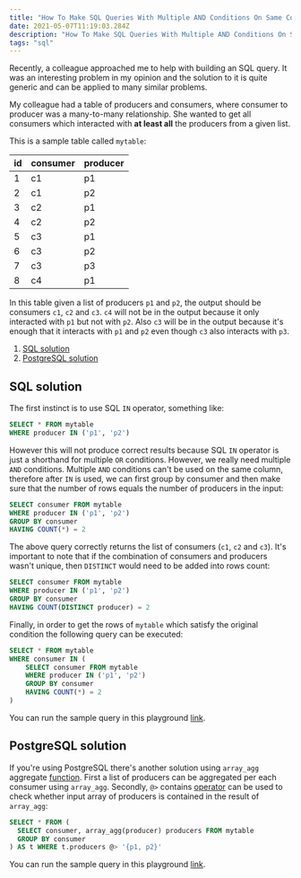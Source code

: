 ```yaml
---
title: "How To Make SQL Queries With Multiple AND Conditions On Same Column in SQL"
date: 2021-05-07T11:19:03.284Z
description: "How To Make SQL Queries With Multiple AND Conditions On Same Column in SQL."
tags: "sql"
---
```


Recently, a colleague approached me to help with building an SQL query. It was an interesting problem in my opinion and the solution to it is quite generic and can be applied to many similar problems.

My colleague had a table of producers and consumers, where consumer to producer was a many-to-many relationship. She wanted to get all consumers which interacted with **at least all** the producers from a given list.

This is a sample table called `mytable`:

| id  | consumer | producer |
| --- | -------- | -------- |
| 1   | c1       | p1       |
| 2   | c1       | p2       |
| 3   | c2       | p1       |
| 4   | c2       | p2       |
| 5   | c3       | p1       |
| 6   | c3       | p2       |
| 7   | c3       | p3       |
| 8   | c4       | p1       |

In this table given a list of producers `p1` and `p2`, the output should be consumers `c1`, `c2` and `c3`. `c4` will not be in the output because it only interacted with `p1` but not with `p2`. Also `c3` will be in the output because it's enough that it interacts with `p1` and `p2` even though `c3` also interacts with `p3`.

1. [SQL solution](#sqlsolution)
2. [PostgreSQL solution](#postgresqlsolution)

## SQL solution <a name="sqlsolution"></a>

The first instinct is to use SQL `IN` operator, something like:

```sql
SELECT * FROM mytable
WHERE producer IN ('p1', 'p2')
```

However this will not produce correct results because SQL `IN` operator is just a shorthand for multiple `OR` conditions. However, we really need multiple `AND` conditions. Multiple `AND` conditions can't be used on the same column, therefore after `IN` is used, we can first group by consumer and then make sure that the number of rows equals the number of producers in the input:

```sql
SELECT consumer FROM mytable
WHERE producer IN ('p1', 'p2')
GROUP BY consumer
HAVING COUNT(*) = 2
```

The above query correctly returns the list of consumers (`c1`, `c2` and `c3`). It's important to note that if the combination of consumers and producers wasn't unique, then `DISTINCT` would need to be added into rows count:

```sql
SELECT consumer FROM mytable
WHERE producer IN ('p1', 'p2')
GROUP BY consumer
HAVING COUNT(DISTINCT producer) = 2
```

Finally, in order to get the rows of `mytable` which satisfy the original condition the following query can be executed:

```sql
SELECT * FROM mytable
WHERE consumer IN (
    SELECT consumer FROM mytable
    WHERE producer IN ('p1', 'p2')
    GROUP BY consumer
    HAVING COUNT(*) = 2
)
```

You can run the sample query in this playground [link](https://www.db-fiddle.com/f/hHCyXADG7dPGgsdf6kVf9d/8).

## PostgreSQL solution <a name="postgresqlsolution"></a>

If you're using PostgreSQL there's another solution using `array_agg` aggregate [function](https://www.postgresql.org/docs/9.5/functions-aggregate.html). First a list of producers can be aggregated per each consumer using `array_agg`. Secondly, `@>` contains [operator](https://www.postgresql.org/docs/current/functions-array.html) can be used to check whether input array of producers is contained in the result of `array_agg`:

```sql
SELECT * FROM (
  SELECT consumer, array_agg(producer) producers FROM mytable
  GROUP BY consumer
) AS t WHERE t.producers @> '{p1, p2}'
```

You can run the sample query in this playground [link](https://www.db-fiddle.com/f/hHCyXADG7dPGgsdf6kVf9d/8).
